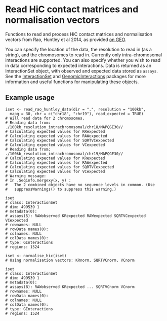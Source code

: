 # Read HiC contact matrices and normalisation vectors

Functions to read and process HiC contact matrices and normalisation vectors 
from Rao, Huntley et al 2014, as provided [on GEO](http://www.ncbi.nlm.nih.gov/geo/query/acc.cgi?acc=GSE63525). 

You can specify the location of the data, the resolution to read in (as a string), 
and the chromosomes to read in. Currently only intra-chromosomal interactions 
are supported. You can also specify whether you wish to read in data corresponding 
to expected interactions. Data is returned as an InteractionSet object, with 
observed and expected data stored as `assays`. See the
[InteractionSet](http://www.bioconductor.org/packages/release/bioc/html/InteractionSet.html) 
and [GenomicInteractions](http://www.bioconductor.org/packages/release/bioc/html/GenomicInteractions.html) 
packages for more information and useful functions for manipulating these objects.

## Example usage

```
iset <- read_rao_huntley_data(dir = ".", resolution = "100kb",
  mapq = 30, chr = c("chr18", "chr19"), read_expected = TRUE)
# Will read data for 2 chromosomes.
# Reading data from: ./100kb_resolution_intrachromosomal/chr18/MAPQGE30//
# Calculating expected values for KRexpected
# Calculating expected values for RAWexpected
# Calculating expected values for SQRTVCexpected
# Calculating expected values for VCexpected
# Reading data from: ./100kb_resolution_intrachromosomal/chr19/MAPQGE30//
# Calculating expected values for KRexpected
# Calculating expected values for RAWexpected
# Calculating expected values for SQRTVCexpected
# Calculating expected values for VCexpected
# Warning message:
# In .Seqinfo.mergexy(x, y) :
#   The 2 combined objects have no sequence levels in common. (Use
#   suppressWarnings() to suppress this warning.)

iset
# class: InteractionSet 
# dim: 499539 1 
# metadata(0):
# assays(5): RAWobserved KRexpected RAWexpected SQRTVCexpected VCexpected
# rownames: NULL
# rowData names(0):
# colnames: NULL
# colData names(0):
# type: GInteractions
# regions: 1524

iset <- normalise_hic(iset)
# Using normalisation vectors: KRnorm, SQRTVCnorm, VCnorm

iset
# class: InteractionSet 
# dim: 499539 1 
# metadata(0):
# assays(8): RAWobserved KRexpected ... SQRTVCnorm VCnorm
# rownames: NULL
# rowData names(0):
# colnames: NULL
# colData names(0):
# type: GInteractions
# regions: 1524
```

